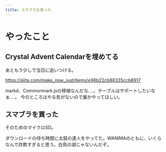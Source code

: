 ```yaml
---
title: スマブラを買った
---
```


# やったこと

## Crystal Advent Calendarを埋めてる

あともう少しで当日に追いつける。

<https://qiita.com/make_now_just/items/e96b22cb88335ccb8917>

markd、Commonmark.jsの移植なんだな‥‥。テーブルはサポートしたいなぁ‥‥。
今のところはやる気がないので誰かやってほしい。

## スマブラを買った

そのためのマイクロSD。

ダウンロードの待ち時間に太鼓の達人をやってた。WANIMAのともに、いくらなんで詐欺すぎると思う。白鳥の湖じゃないんだぞ。
